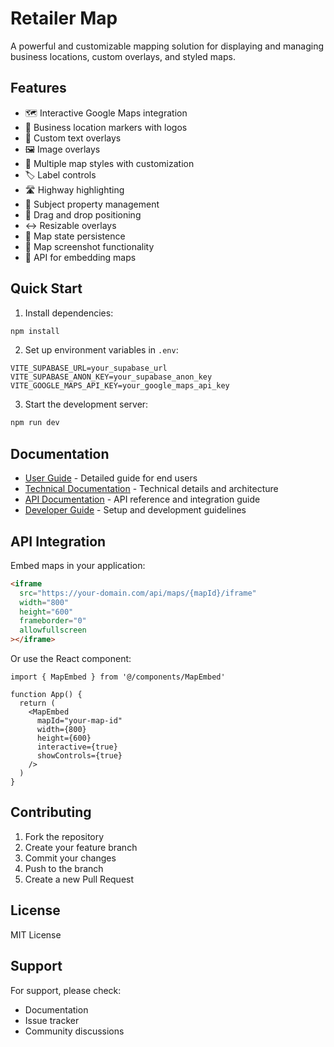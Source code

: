 # Retailer Map

A powerful and customizable mapping solution for displaying and managing business locations, custom overlays, and styled maps.

## Features

- 🗺️ Interactive Google Maps integration
- 🏢 Business location markers with logos
- 📝 Custom text overlays
- 🖼️ Image overlays
- 🎨 Multiple map styles with customization
- 🏷️ Label controls
- 🛣️ Highway highlighting
- 📍 Subject property management
- 🔄 Drag and drop positioning
- ↔️ Resizable overlays
- 💾 Map state persistence
- 📸 Map screenshot functionality
- 🔌 API for embedding maps

## Quick Start

1. Install dependencies:
```bash
npm install
```

2. Set up environment variables in `.env`:
```env
VITE_SUPABASE_URL=your_supabase_url
VITE_SUPABASE_ANON_KEY=your_supabase_anon_key
VITE_GOOGLE_MAPS_API_KEY=your_google_maps_api_key
```

3. Start the development server:
```bash
npm run dev
```

## Documentation

- [User Guide](USER_GUIDE.md) - Detailed guide for end users
- [Technical Documentation](TECHNICAL.md) - Technical details and architecture
- [API Documentation](API.md) - API reference and integration guide
- [Developer Guide](DEVELOPER.md) - Setup and development guidelines

## API Integration

Embed maps in your application:

```html
<iframe 
  src="https://your-domain.com/api/maps/{mapId}/iframe" 
  width="800" 
  height="600" 
  frameborder="0" 
  allowfullscreen
></iframe>
```

Or use the React component:

```tsx
import { MapEmbed } from '@/components/MapEmbed'

function App() {
  return (
    <MapEmbed
      mapId="your-map-id"
      width={800}
      height={600}
      interactive={true}
      showControls={true}
    />
  )
}
```

## Contributing

1. Fork the repository
2. Create your feature branch
3. Commit your changes
4. Push to the branch
5. Create a new Pull Request

## License

MIT License

## Support

For support, please check:
- Documentation
- Issue tracker
- Community discussions